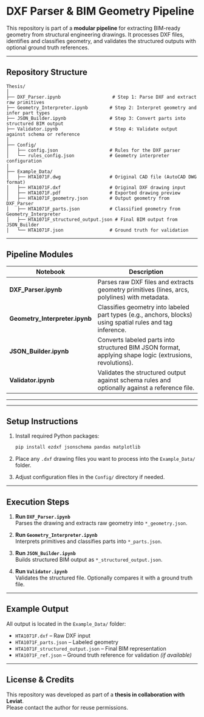 # DXF Parser & BIM Geometry Pipeline

This repository is part of a **modular pipeline** for extracting BIM-ready geometry from structural engineering drawings. It processes DXF files, identifies and classifies geometry, and validates the structured outputs with optional ground truth references.

---

## Repository Structure

```
Thesis/
│
├── DXF_Parser.ipynb                   # Step 1: Parse DXF and extract raw primitives
├── Geometry_Interpreter.ipynb        # Step 2: Interpret geometry and infer part types
├── JSON_Builder.ipynb                # Step 3: Convert parts into structured BIM output
├── Validator.ipynb                   # Step 4: Validate output against schema or reference
│
├── Config/
│   ├── config.json                   # Rules for the DXF parser
│   └── rules_config.json             # Geometry interpreter configuration
│
├── Example_Data/
│   ├── HTA1071F.dwg                  # Original CAD file (AutoCAD DWG format)
│   ├── HTA1071F.dxf                  # Original DXF drawing input
│   ├── HTA1071F.pdf                  # Exported drawing preview 
│   ├── HTA1071F_geometry.json        # Output geometry from DXF_Parser
│   ├── HTA1071F_parts.json           # Classified geometry from Geometry_Interpreter
│   ├── HTA1071F_structured_output.json # Final BIM output from JSON_Builder
│   └── HTA1071F.json                 # Ground truth for validation 
```

---

##  Pipeline Modules

| Notebook                   | Description |
|---------------------------|-------------|
| **DXF_Parser.ipynb**       | Parses raw DXF files and extracts geometry primitives (lines, arcs, polylines) with metadata. |
| **Geometry_Interpreter.ipynb** | Classifies geometry into labeled part types (e.g., anchors, blocks) using spatial rules and tag inference. |
| **JSON_Builder.ipynb**     | Converts labeled parts into structured BIM JSON format, applying shape logic (extrusions, revolutions). |
| **Validator.ipynb**        | Validates the structured output against schema rules and optionally against a reference file. |

---

---

## Setup Instructions

1. Install required Python packages:

    ```bash
    pip install ezdxf jsonschema pandas matplotlib
    ```

2. Place any `.dxf` drawing files you want to process into the `Example_Data/` folder.

3. Adjust configuration files in the `Config/` directory if needed.

---

## Execution Steps

1. **Run `DXF_Parser.ipynb`**  
   Parses the drawing and extracts raw geometry into `*_geometry.json`.

2. **Run `Geometry_Interpreter.ipynb`**  
   Interprets primitives and classifies parts into `*_parts.json`.

3. **Run `JSON_Builder.ipynb`**  
   Builds structured BIM output as `*_structured_output.json`.

4. **Run `Validator.ipynb`**  
   Validates the structured file. Optionally compares it with a ground truth file.

---

## Example Output

All output is located in the `Example_Data/` folder:

- `HTA1071F.dxf` – Raw DXF input
- `HTA1071F_parts.json` – Labeled geometry
- `HTA1071F_structured_output.json` – Final BIM representation
- `HTA1071F_ref.json` – Ground truth reference for validation *(if available)*

---

## License & Credits

This repository was developed as part of a **thesis in collaboration with Leviat**.  
Please contact the author for reuse permissions.
